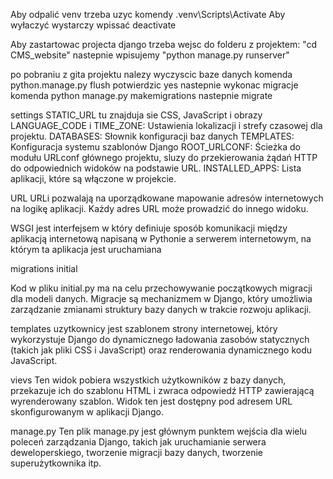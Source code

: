 Aby odpalić venv trzeba uzyc komendy .venv\Scripts\Activate
Aby wyłaczyć wystarczy wpissać deactivate

Aby zastartowac projecta django trzeba wejsc do folderu z 
projektem: "cd CMS_website" nastepnie wpisujemy "python manage.py runserver"

po pobraniu z gita projektu nalezy wyczyscic baze danych komenda python.manage.py flush potwierdzic yes
nastepnie wykonac migracje komenda python manage.py makemigrations
nastepnie migrate


settings STATIC_URL tu znajduja sie CSS, JavaScript i obrazy
LANGUAGE_CODE i TIME_ZONE: Ustawienia lokalizacji i strefy 
czasowej dla projektu. DATABASES: Słownik konfiguracji baz 
danych TEMPLATES: Konfiguracja systemu szablonów Django ROOT_URLCONF: 
Ścieżka do modułu URLconf głównego projektu, sluzy do przekierowania 
żądań HTTP do odpowiednich widoków na podstawie URL. INSTALLED_APPS: Lista aplikacji, które są włączone w projekcie.

URL URLi pozwalają na uporządkowane mapowanie adresów
internetowych na logikę aplikacji. Każdy adres URL może 
prowadzić do innego widoku.

WSGI
jest interfejsem w który definiuje sposób komunikacji 
między aplikacją internetową napisaną w Pythonie a 
serwerem internetowym, na którym ta aplikacja jest uruchamiana

migrations initial

Kod w pliku initial.py ma na celu przechowywanie 
początkowych migracji dla modeli danych. Migracje 
są mechanizmem w Django, który umożliwia zarządzanie 
zmianami struktury bazy danych w trakcie rozwoju aplikacji.

templates uzytkownicy jest szablonem strony internetowej,
który wykorzystuje Django do dynamicznego ładowania zasobów
statycznych (takich jak pliki CSS i JavaScript) oraz renderowania
dynamicznego kodu JavaScript.

vievs Ten widok pobiera wszystkich użytkowników z bazy danych, 
przekazuje ich do szablonu HTML i zwraca odpowiedź HTTP zawierającą
wyrenderowany szablon. Widok ten jest dostępny pod adresem URL 
skonfigurowanym w aplikacji Django.

manage.py Ten plik manage.py jest głównym punktem wejścia
dla wielu poleceń zarządzania Django, takich jak uruchamianie 
serwera deweloperskiego, tworzenie migracji bazy danych, 
tworzenie superużytkownika itp.




